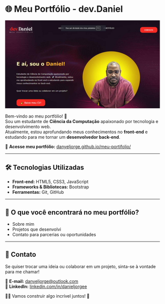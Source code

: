 # 🌐 Meu Portfólio - dev.Daniel

![Meu Portfólio](./asset/img/readme.jpg)

Bem-vindo ao meu portfólio! 🚀  
Sou um estudante de **Ciência da Computação** apaixonado por tecnologia e desenvolvimento web.  
Atualmente, estou aprofundando meus conhecimentos no **front-end** e estudando para me tornar um **desenvolvedor back-end**.  

🔗 **Acesse meu portfólio:** [danyeljorge.github.io/meu-portifolio/](https://danyeljorge.github.io/meu-portifolio/)

---

## 🛠️ Tecnologias Utilizadas

- **Front-end:** HTML5, CSS3, JavaScript  
- **Frameworks & Bibliotecas:** Bootstrap  
- **Ferramentas:** Git, GitHub 

---

## 📌 O que você encontrará no meu portfólio?

- Sobre mim  
- Projetos que desenvolvi  
- Contato para parcerias ou oportunidades  

---

## 📩 Contato

Se quiser trocar uma ideia ou colaborar em um projeto, sinta-se à vontade para me chamar!  

📧 **E-mail:** [danyeljorge@outlook.com](mailto:danyeljorge@outlook.com)  
📱 **LinkedIn:** [linkedin.com/in/danieljorgee](https://www.linkedin.com/in/danieljorgee/)  

👨‍💻 Vamos construir algo incrível juntos! 🚀  